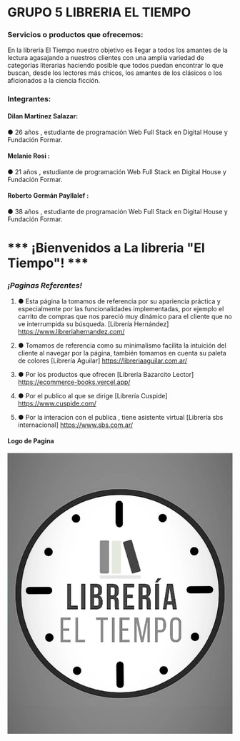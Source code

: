 
# GRUPO 5 LIBRERIA EL TIEMPO

### Servicios o productos que ofrecemos: 

En la librería El Tiempo nuestro objetivo es llegar a todos los amantes de la lectura agasajando a nuestros clientes con una amplia variedad de categorías literarias haciendo posible que todos puedan encontrar lo que buscan, desde los lectores más chicos, los amantes de los clásicos o los aficionados a la ciencia ficción.

### Integrantes:

#### Dilan Martinez Salazar:

 ● 26 años , estudiante de programación Web Full Stack en Digital House y Fundación Formar.

 #### Melanie Rosi :

 ● 21 años , estudiante de programación Web Full Stack en Digital House y Fundación Formar.

 #### Roberto Germán Payllalef :

 ● 38 años , estudiante de programación Web Full Stack en Digital House y Fundación Formar.

# *** ¡Bienvenidos a La libreria "El Tiempo"! *** 


### ***¡Paginas Referentes!***  
1.   ● Esta página la tomamos de referencia por su apariencia práctica y especialmente por las funcionalidades implementadas, por ejemplo el carrito de compras que nos pareció muy dinámico para el cliente que no ve interrumpida su búsqueda. [Librería Hernández]  https://www.libreriahernandez.com/

2.   ● Tomamos de referencia como su minimalismo facilita la intuición del cliente al navegar por la página, también tomamos en cuenta su paleta de colores [Librería Aguilar]  https://libreriaaguilar.com.ar/

3.   ● Por los productos que ofrecen [Librería Bazarcito Lector] https://ecommerce-books.vercel.app/

4.   ● Por el publico al  que se dirige [Librería Cuspide] https://www.cuspide.com/

5.   ● Por la interacion con el publica , tiene asistente virtual  [Librería sbs internacional] https://www.sbs.com.ar/
 
 <div id="logo">

#### Logo de Pagina
![Logo](/Extras/libreriaeltiempo.jpg)